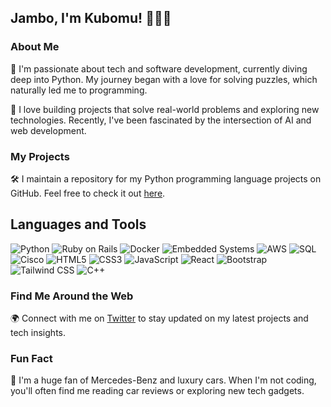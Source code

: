 
## Jambo, I'm Kubomu! 👋🏿🦅

### About Me

🌟 I'm passionate about tech and software development, currently diving deep into Python. My journey began with a love for solving puzzles, which naturally led me to programming.

🚀 I love building projects that solve real-world problems and exploring new technologies. Recently, I've been fascinated by the intersection of AI and web development.

### My Projects

🛠 I maintain a repository for my Python programming language projects on GitHub. Feel free to check it out [here](https://github.com/Kubomu/PyCodeCollection.git).

## Languages and Tools

![Python](https://img.shields.io/badge/-Python-3776AB?style=flat-square&logo=python&logoColor=white)
![Ruby on Rails](https://img.shields.io/badge/-Ruby%20on%20Rails-CC0000?style=flat-square&logo=ruby-on-rails&logoColor=white)
![Docker](https://img.shields.io/badge/-Docker-2496ED?style=flat-square&logo=docker&logoColor=white)
![Embedded Systems](https://img.shields.io/badge/-Embedded%20Systems-003B5C?style=flat-square&logo=embedded-c&logoColor=white)
![AWS](https://img.shields.io/badge/-AWS-232F3E?style=flat-square&logo=amazon-aws&logoColor=white)
![SQL](https://img.shields.io/badge/-SQL-4479A1?style=flat-square&logo=postgresql&logoColor=white)
![Cisco](https://img.shields.io/badge/-Cisco-1BA0D7?style=flat-square&logo=cisco&logoColor=white)
![HTML5](https://img.shields.io/badge/-HTML5-E34F26?style=flat-square&logo=html5&logoColor=white)
![CSS3](https://img.shields.io/badge/-CSS3-1572B6?style=flat-square&logo=css3&logoColor=white)
![JavaScript](https://img.shields.io/badge/-JavaScript-F7DF1E?style=flat-square&logo=javascript&logoColor=black)
![React](https://img.shields.io/badge/-React-61DAFB?style=flat-square&logo=react&logoColor=black)
![Bootstrap](https://img.shields.io/badge/-Bootstrap-563D7C?style=flat-square&logo=bootstrap&logoColor=white)
![Tailwind CSS](https://img.shields.io/badge/-Tailwind%20CSS-38B2AC?style=flat-square&logo=tailwind-css&logoColor=white)
![C++](https://img.shields.io/badge/-C++-00599C?style=flat-square&logo=cplusplus&logoColor=white)

### Find Me Around the Web

🌍 Connect with me on [Twitter](twitter.com/KubomuEdi) to stay updated on my latest projects and tech insights.

### Fun Fact

🎯 I'm a huge fan of Mercedes-Benz and luxury cars. When I'm not coding, you'll often find me reading car reviews or exploring new tech gadgets.
